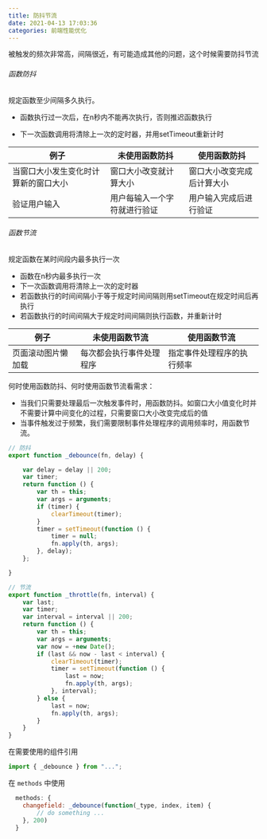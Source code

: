 ```yaml
---
title: 防抖节流
date: 2021-04-13 17:03:36
categories: 前端性能优化
---
```


被触发的频次非常高，间隔很近，有可能造成其他的问题，这个时候需要防抖节流

###### 函数防抖

规定函数至少间隔多久执行。

- 函数执行过一次后，在n秒内不能再次执行，否则推迟函数执行

- 下一次函数调用将清除上一次的定时器，并用setTimeout重新计时

  

| 例子                                 | 未使用函数防抖               | 使用函数防抖               |
| ------------------------------------ | ---------------------------- | -------------------------- |
| 当窗口大小发生变化时计算新的窗口大小 | 窗口大小改变就计算大小       | 窗口大小改变完成后计算大小 |
| 验证用户输入                         | 用户每输入一个字符就进行验证 | 用户输入完成后进行验证     |

###### 函数节流

规定函数在某时间段内最多执行一次

- 函数在n秒内最多执行一次
- 下一次函数调用将清除上一次的定时器
- 若函数执行的时间间隔小于等于规定时间间隔则用setTimeout在规定时间后再执行
- 若函数执行的时间间隔大于规定时间间隔则执行函数，并重新计时



| 例子               | 未使用函数节流           | 使用函数节流               |
| ------------------ | ------------------------ | -------------------------- |
| 页面滚动图片懒加载 | 每次都会执行事件处理程序 | 指定事件处理程序的执行频率 |



何时使用函数防抖、何时使用函数节流看需求：

- 当我们只需要处理最后一次触发事件时，用函数防抖。如窗口大小值变化时并不需要计算中间变化的过程，只需要窗口大小改变完成后的值
- 当事件触发过于频繁，我们需要限制事件处理程序的调用频率时，用函数节流。

```js
// 防抖
export function _debounce(fn, delay) {

    var delay = delay || 200;
    var timer;
    return function () {
        var th = this;
        var args = arguments;
        if (timer) {
            clearTimeout(timer);
        }
        timer = setTimeout(function () {
            timer = null;
            fn.apply(th, args);
        }, delay);
    };

}
```

```js
// 节流
export function _throttle(fn, interval) {
    var last;
    var timer;
    var interval = interval || 200;
    return function () {
        var th = this;
        var args = arguments;
        var now = +new Date();
        if (last && now - last < interval) {
            clearTimeout(timer);
            timer = setTimeout(function () {
                last = now;
                fn.apply(th, args);
            }, interval);
        } else {
            last = now;
            fn.apply(th, args);
        }
    }
}
```

在需要使用的组件引用

```js
import { _debounce } from "...";
```

在 `methods` 中使用

```js
  methods: {
    changefield: _debounce(function(_type, index, item) {
        // do something ...
    }, 200)
  }
```